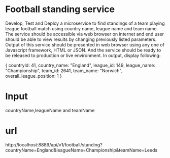 # Football standing service

Develop, Test and Deploy a microservice to find standings of a team playing league football match using country name, league name and team name. The service should be accessible via web browser on internet and end user should be able to view results by changing previously listed parameters. Output of this service should be presented in web browser using any one of Javascript framework, HTML or JSON. And the service should be ready to be released to production or live environment. In output, display following: 

{
countryId: 41,
country_name: "England",
league_id: 149,
league_name: "Championship",
team_id: 2641,
team_name: "Norwich",
overall_league_position: 1
}

# Input
countryName,leagueName and teamName

# url 
http://localhost:8889/api/v1/football/standing?countryName=England&leagueName=Championship&teamName=Leeds

